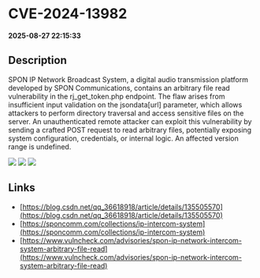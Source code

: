 # CVE-2024-13982

**2025-08-27 22:15:33**

## Description
SPON IP Network Broadcast System, a digital audio transmission platform developed by SPON Communications, contains an arbitrary file read vulnerability in the rj_get_token.php endpoint. The flaw arises from insufficient input validation on the jsondata[url] parameter, which allows attackers to perform directory traversal and access sensitive files on the server. An unauthenticated remote attacker can exploit this vulnerability by sending a crafted POST request to read arbitrary files, potentially exposing system configuration, credentials, or internal logic. An affected version range is undefined.

![](https://img.shields.io/static/v1?label=Score&message=8.7&color=red)
![](https://img.shields.io/static/v1?label=Severity&message=HIGH&color=red)
![](https://img.shields.io/static/v1?label=CWE&message=Traversal&color=green)

## Links
- [https://blog.csdn.net/qq_36618918/article/details/135505570](https://blog.csdn.net/qq_36618918/article/details/135505570)
- [https://sponcomm.com/collections/ip-intercom-system](https://sponcomm.com/collections/ip-intercom-system)
- [https://www.vulncheck.com/advisories/spon-ip-network-intercom-system-arbitrary-file-read](https://www.vulncheck.com/advisories/spon-ip-network-intercom-system-arbitrary-file-read)
